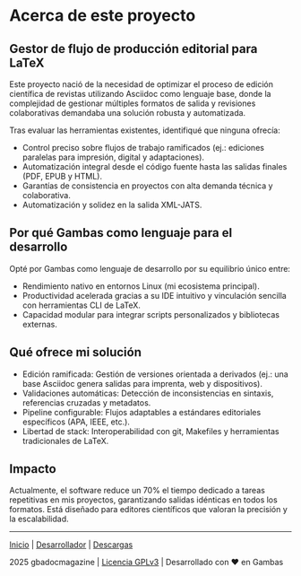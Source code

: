 # Acerca de este proyecto

## Gestor de flujo de producción editorial para LaTeX

Este proyecto nació de la necesidad de optimizar el proceso de edición científica de revistas utilizando Asciidoc como lenguaje base, donde la complejidad de gestionar múltiples formatos de salida y revisiones colaborativas demandaba una solución robusta y automatizada.

Tras evaluar las herramientas existentes, identifiqué que ninguna ofrecía:

- Control preciso sobre flujos de trabajo ramificados (ej.: ediciones paralelas para impresión, digital y adaptaciones).
- Automatización integral desde el código fuente hasta las salidas finales (PDF, EPUB y HTML).
- Garantías de consistencia en proyectos con alta demanda técnica y colaborativa.
- Automatización y solidez en la salida XML-JATS.

## Por qué Gambas como lenguaje para el desarrollo

Opté por Gambas como lenguaje de desarrollo por su equilibrio único entre:

- Rendimiento nativo en entornos Linux (mi ecosistema principal).
- Productividad acelerada gracias a su IDE intuitivo y vinculación sencilla con herramientas CLI de LaTeX.
- Capacidad modular para integrar scripts personalizados y bibliotecas externas.

## Qué ofrece mi solución

- Edición ramificada: Gestión de versiones orientada a derivados (ej.: una base Asciidoc genera salidas para imprenta, web y dispositivos).
- Validaciones automáticas: Detección de inconsistencias en sintaxis, referencias cruzadas y metadatos.
- Pipeline configurable: Flujos adaptables a estándares editoriales específicos (APA, IEEE, etc.).
- Libertad de stack: Interoperabilidad con git, Makefiles y herramientas tradicionales de LaTeX.

## Impacto

Actualmente, el software reduce un 70% el tiempo dedicado a tareas repetitivas en mis proyectos, garantizando salidas idénticas en todos los formatos. Está diseñado para editores científicos que valoran la precisión y la escalabilidad.

---

[Inicio](index.md) | [Desarrollador](cv.md) | [Descargas](downloads.md)

2025 gbadocmagazine | [Licencia GPLv3](https://www-gnu-org.translate.goog/licenses/gpl-3.0.html?_x_tr_sl=en&_x_tr_tl=es&_x_tr_hl=es&_x_tr_pto=tc) | Desarrollado con ❤️ en Gambas
